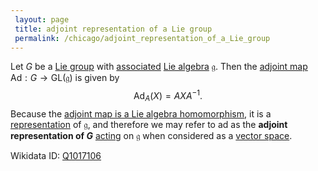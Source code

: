 ```yaml
---
 layout: page
 title: adjoint representation of a Lie group
 permalink: /chicago/adjoint_representation_of_a_Lie_group
---
```

Let $G$ be a [Lie group](https://defsmath.github.io/DefsMath/Lie_group) with [associated](https://defsmath.github.io/DefsMath/Lie_correspondence) [Lie algebra](https://defsmath.github.io/DefsMath/Lie_algebra) $\mathfrak g$. Then the [adjoint map](https://defsmath.github.io/DefsMath/adjoint_map_of_a_Lie_group) $\text{Ad}:G \to \text{GL}(\mathfrak g)$ is given by $$\text{Ad}_A(X) = AXA^{-1}.$$ Because the [adjoint map is a Lie algebra homomorphism](https://defsmath.github.io/DefsMath/adjoint_map_is_a_Lie_algebra_homomorphism), it is a [representation](https://defsmath.github.io/DefsMath/Lie_algebra_representation) of $\mathfrak g$, and therefore we may refer to $\text{ad}$ as the **adjoint representation of  $G$** [acting](https://defsmath.github.io/DefsMath/group_action) on $\mathfrak g$ when considered as a [vector space](https://defsmath.github.io/DefsMath/vector_space). 

Wikidata ID: [Q1017106](https://www.wikidata.org/wiki/Q1017106)